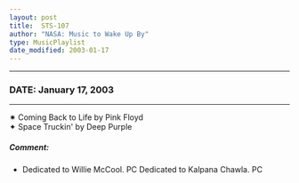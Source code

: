 ```yaml
---
layout: post
title:  STS-107
author: "NASA: Music to Wake Up By"
type: MusicPlaylist
date_modified: 2003-01-17
---
```


----
### DATE: January 17, 2003
----
✷ Coming Back to Life by Pink Floyd  &nbsp;<br />✦ Space Truckin' by Deep Purple

##### Comment:
* Dedicated to Willie McCool. PC
Dedicated to Kalpana Chawla. PC
